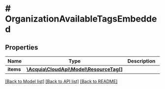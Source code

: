 # # OrganizationAvailableTagsEmbedded

## Properties

Name | Type | Description | Notes
------------ | ------------- | ------------- | -------------
**items** | [**\Acquia\CloudApi\Model\ResourceTag[]**](ResourceTag.md) |  | [optional]

[[Back to Model list]](../../README.md#models) [[Back to API list]](../../README.md#endpoints) [[Back to README]](../../README.md)
